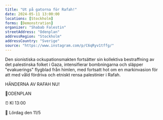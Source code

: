 ```yaml
---
title: "Ut på gatorna för Rafah!"
date: 2024-05-11 13:00:00
locations: [Stockholm]
forms: [Demonstration]
organizer: "Shabab Falestin"
streetAddress: "Odenplan"
addressRegion: "Stockholm"
addressCountry: "Sverige"
source: "https://www.instagram.com/p/C6qRyv1tffg/"
---
```


Den sionistiska ockupationsmakten fortsätter sin kollektiva bestraffning av det palestinska folket i Gaza, intensifierar bombningarna och släpper "evakuerings" flygblad från himlen, med fortsatt hot om en markinvasion för att med våld fördriva och etniskt rensa palestinier i Rafah.

HÄNDERNA AV RAFAH NU!

📍ODENPLAN

⏰ Kl 13:00

📅 Lördag den 11/5
